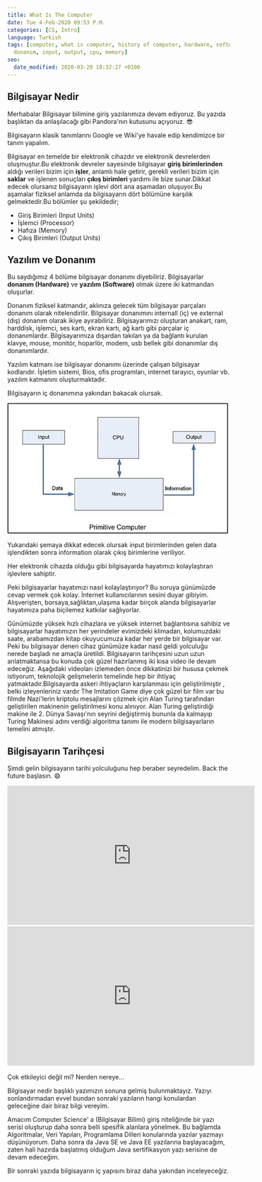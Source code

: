 ```yaml
---
title: What Is The Computer
date: Tue 4-Feb-2020 09:53 P.M.
categories: [CS, Intro]
language: Turkish
tags: [computer, what is computer, history of computer, hardware, software, yazılım,
  donanım, input, output, cpu, memory]
seo:
  date_modified: 2020-03-20 18:32:27 +0100
---
```


## Bilgisayar Nedir

Merhabalar Bilgisayar bilimine giriş yazılarımıza devam ediyoruz. Bu yazıda başlıktan da anlaşılacağı gibi Pandora'nın kutusunu açıyoruz. :sunglasses:

Bilgisayarın klasik tanımlarını Google ve Wiki'ye havale edip kendimizce bir tanım yapalım.

Bilgisayar en temelde bir elektronik cihazdır ve elektronik devrelerden oluşmuştur.Bu elektronik devreler sayesinde bilgisayar **giriş birimlerinden** aldığı verileri bizim için **işler**, anlamlı hale getirir, gerekli verileri bizim için **saklar** ve işlenen sonuçları **çıkış birimleri** yardımı ile bize sunar.Dikkat edecek olursanız bilgisayarın işlevi dört ana aşamadan oluşuyor.Bu aşamalar fiziksel anlamda da bilgisayarın dört bölümüne karşılık gelmektedir.Bu bölümler şu şekildedir;


* Giriş Birimleri (Input Units)
* İşlemci (Processor)
* Hafıza (Memory)
* Çıkış Birimleri (Output Units)

## Yazılım ve Donanım

Bu saydığımız 4 bölüme bilgisayar donanımı diyebiliriz. Bilgisayarlar **donanım (Hardware)** ve **yazılım (Software)** olmak üzere iki katmandan oluşurlar.

Donanım fiziksel katmandır, aklınıza gelecek tüm bilgisayar parçaları donanım olarak nitelendirilir. Bilgisayar donanımını internall (iç) ve external (dış) donanım olarak ikiye ayırabiliriz. Bilgisayarımızı oluşturan anakart, ram, harddisk, işlemci, ses kartı, ekran kartı, ağ kartı gibi parçalar iç donanımlardır. Bilgisayarımıza dışardan takılan ya da bağlantı kurulan klavye, mouse, monitör, hoparlör, modem, usb bellek gibi donanımlar dış donanımlardır.

Yazılım katmanı ise bilgisayar donanımı üzerinde çalışan bilgisayar kodlarıdır. İşletim sistemi, Bios, ofis programları, internet tarayıcı, oyunlar vb. yazılım katmanını oluşturmaktadır.

Bilgisayarın iç donanımına yakından bakacak olursak.

![Image of comp-org](/assets/img/posts/comp-org.jpg)

Yukarıdaki şemaya dikkat edecek olursak input birimlerinden gelen data işlendikten sonra information olarak çıkış birimlerine veriliyor.

Her elektronik cihazda olduğu gibi bilgisayarda hayatımızı kolaylaştıran işlevlere sahiptir.

Peki bilgisayarlar hayatımızı nasıl kolaylaştırıyor? Bu soruya günümüzde cevap vermek çok kolay. İnternet kullanıcılarının sesini duyar gibiyim. Alışverişten, borsaya,sağlıktan,ulaşıma kadar birçok alanda bilgisayarlar hayatımıza paha biçilemez katkılar sağlıyorlar.

Günümüzde yüksek hızlı cihazlara ve yüksek internet bağlantısına sahibiz ve bilgisayarlar hayatımızın her yerindeler evimizdeki klimadan, kolumuzdaki saate, arabamızdan kitap okuyucumuza kadar her yerde bir bilgisayar var. Peki bu bilgisayar denen cihaz günümüze kadar nasıl geldi yolculuğu nerede başladı ne amaçla üretildi. Bilgisayarın tarihçesini uzun uzun anlatmaktansa bu konuda çok güzel hazırlanmış iki kısa video ile devam edeceğiz. Aşağıdaki videoları izlemeden önce dikkatinizi bir hususa çekmek istiyorum, teknolojik gelişmelerin temelinde hep bir ihtiyaç yatmaktadır.Bilgisayarda askeri ihtiyaçların karşılanması için geliştirilmiştir , belki izleyenleriniz vardır The Imitation Game diye çok güzel bir film var bu filmde Nazi'lerin kriptolu mesajlarını çözmek için Alan Turing tarafından geliştirilen makinenin geliştirilmesi konu alınıyor. Alan Turing geliştirdiği makine ile 2. Dünya Savaşı'nın seyrini değiştirmiş bununla da kalmayıp Turing Makinesi adını verdiği algoritma tanımı ile modern bilgisayarların temelini atmıştır.

## Bilgisayarın Tarihçesi

Şimdi gelin bilgisayarın tarihi yolculuğunu hep beraber seyredelim. Back the future başlasın. :smile:


<iframe width="560" height="315" src="https://www.youtube.com/embed/pBiVyEfZVUU" frameborder="0" allow="accelerometer; autoplay; encrypted-media; gyroscope; picture-in-picture" allowfullscreen></iframe>


<iframe width="560" height="315" src="https://www.youtube.com/embed/HRi1BHjID3o" frameborder="0" allow="accelerometer; autoplay; encrypted-media; gyroscope; picture-in-picture" allowfullscreen></iframe>

Çok etkileyici değil mi? Nerden nereye...

Bilgisayar nedir başlıklı yazımızın sonuna gelmiş bulunmaktayız. Yazıyı sonlandırmadan evvel bundan sonraki yazıların hangi konulardan geleceğine dair biraz bilgi vereyim.

Amacım Computer Science' a (Bilgisayar Bilimi) giriş niteliğinde bir yazı serisi oluşturup daha sonra belli spesifik alanlara yönelmek. Bu bağlamda Algoritmalar, Veri Yapıları, Programlama Dilleri konularında yazılar yazmayı düşünüyorum. Daha sonra da Java SE ve Java EE yazılarına başlayacağım, zaten hali hazırda başlatmış olduğum Java sertifikasyon yazı serisine de devam edeceğim.

Bir sonraki yazıda bilgisayarın iç yapısını biraz daha yakından inceleyeceğiz.


